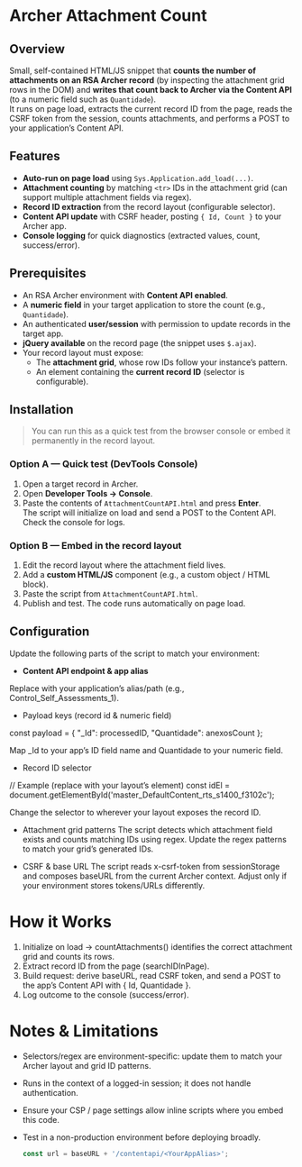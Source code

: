 # Archer Attachment Count

## Overview
Small, self-contained HTML/JS snippet that **counts the number of attachments on an RSA Archer record** (by inspecting the attachment grid rows in the DOM) and **writes that count back to Archer via the Content API** (to a numeric field such as `Quantidade`).  
It runs on page load, extracts the current record ID from the page, reads the CSRF token from the session, counts attachments, and performs a POST to your application’s Content API.

## Features
- **Auto-run on page load** using `Sys.Application.add_load(...)`.
- **Attachment counting** by matching `<tr>` IDs in the attachment grid (can support multiple attachment fields via regex).
- **Record ID extraction** from the record layout (configurable selector).
- **Content API update** with CSRF header, posting `{ Id, Count }` to your Archer app.
- **Console logging** for quick diagnostics (extracted values, count, success/error).

## Prerequisites
- An RSA Archer environment with **Content API enabled**.
- A **numeric field** in your target application to store the count (e.g., `Quantidade`).
- An authenticated **user/session** with permission to update records in the target app.
- **jQuery available** on the record page (the snippet uses `$.ajax`).
- Your record layout must expose:
  - The **attachment grid**, whose row IDs follow your instance’s pattern.
  - An element containing the **current record ID** (selector is configurable).

## Installation

> You can run this as a quick test from the browser console or embed it permanently in the record layout.

### Option A — Quick test (DevTools Console)
1. Open a target record in Archer.
2. Open **Developer Tools → Console**.
3. Paste the contents of `AttachmentCountAPI.html` and press **Enter**.  
   The script will initialize on load and send a POST to the Content API.  
   Check the console for logs.

### Option B — Embed in the record layout
1. Edit the record layout where the attachment field lives.
2. Add a **custom HTML/JS** component (e.g., a custom object / HTML block).
3. Paste the script from `AttachmentCountAPI.html`.
4. Publish and test. The code runs automatically on page load.

## Configuration

Update the following parts of the script to match your environment:

- **Content API endpoint & app alias**

Replace <YourAppAlias> with your application’s alias/path (e.g., Control_Self_Assessments_1).

- Payload keys (record id & numeric field)

const payload = {
  "<YourAppAlias>_Id": processedID,
  "Quantidade": anexosCount
};

Map <YourAppAlias>_Id to your app’s ID field name and Quantidade to your numeric field.

- Record ID selector

// Example (replace with your layout’s element)
const idEl = document.getElementById('master_DefaultContent_rts_s1400_f3102c');

Change the selector to wherever your layout exposes the record ID.

- Attachment grid patterns
The script detects which attachment field exists and counts matching <tr> IDs using regex.
Update the regex patterns to match your grid’s generated IDs.

- CSRF & base URL
The script reads x-csrf-token from sessionStorage and composes baseURL from the current Archer context.
Adjust only if your environment stores tokens/URLs differently.

# How it Works
1. Initialize on load → countAttachments() identifies the correct attachment grid and counts its rows.
2. Extract record ID from the page (searchIDInPage).
3. Build request: derive baseURL, read CSRF token, and send a POST to the app’s Content API with { Id, Quantidade }.
4. Log outcome to the console (success/error).

# Notes & Limitations
- Selectors/regex are environment-specific: update them to match your Archer layout and grid ID patterns.
- Runs in the context of a logged-in session; it does not handle authentication.
- Ensure your CSP / page settings allow inline scripts where you embed this code.
- Test in a non-production environment before deploying broadly.


  ```js
  const url = baseURL + '/contentapi/<YourAppAlias>';

